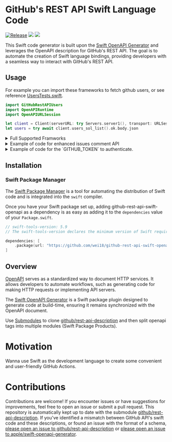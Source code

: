 # GitHub's REST API Swift Language Code

[![Release](https://img.shields.io/github/v/release/wei18/github-rest-api-swift-openapi)](https://github.com/wei18/github-rest-api-swift-openapi/releases)
[![](https://img.shields.io/endpoint?url=https%3A%2F%2Fswiftpackageindex.com%2Fapi%2Fpackages%2Fwei18%2Fgithub-rest-api-swift-openapi%2Fbadge%3Ftype%3Dswift-versions)](https://swiftpackageindex.com/wei18/github-rest-api-swift-openapi)
[![](https://img.shields.io/endpoint?url=https%3A%2F%2Fswiftpackageindex.com%2Fapi%2Fpackages%2Fwei18%2Fgithub-rest-api-swift-openapi%2Fbadge%3Ftype%3Dplatforms)](https://swiftpackageindex.com/wei18/github-rest-api-swift-openapi)


This Swift code generator is built upon the [Swift OpenAPI Generator](https://github.com/apple/swift-openapi-generator) and leverages the OpenAPI description for GitHub's REST API. The goal is to automate the creation of Swift language bindings, providing developers with a seamless way to interact with GitHub's REST API.

## Usage
For example you can import these frameworks to fetch github users, or see reference [UsersTests.swift](https://github.com/Wei18/github-rest-api-swift-openapi/blob/46bd7a951cd6a2bda9a9d26d843d55bb12f769c3/Tests/UsersTests/UsersTests.swift#L8-L15).
```swift
import GitHubRestAPIUsers
import OpenAPIRuntime
import OpenAPIURLSession

let client = Client(serverURL: try Servers.server1(), transport: URLSessionTransport()) 
let users = try await client.users_sol_list().ok.body.json 
```


<details>
<summary>Full Supported Framworks</summary>
    
```swift
import GitHubRestAPIActions
import GitHubRestAPIActivity
import GitHubRestAPIApps
import GitHubRestAPIBilling
import GitHubRestAPIChecks
import GitHubRestAPIClassroom
import GitHubRestAPICode_Scanning
import GitHubRestAPICodes_Of_Conduct
import GitHubRestAPICodespaces
import GitHubRestAPICopilot
import GitHubRestAPIDependabot
import GitHubRestAPIDependency_Graph
import GitHubRestAPIDesktop
import GitHubRestAPIEmojis
import GitHubRestAPIGists
import GitHubRestAPIGit
import GitHubRestAPIGitignore
import GitHubRestAPIInteractions
import GitHubRestAPIIssues
import GitHubRestAPILicenses
import GitHubRestAPIMarkdown
import GitHubRestAPIMerge_Queue
import GitHubRestAPIMeta
import GitHubRestAPIMigrations
import GitHubRestAPIOidc
import GitHubRestAPIOrgs
import GitHubRestAPIPackages
import GitHubRestAPIProjects
import GitHubRestAPIPulls
import GitHubRestAPIRate_Limit
import GitHubRestAPIReactions
import GitHubRestAPIRepos
import GitHubRestAPISearch
import GitHubRestAPISecret_Scanning
import GitHubRestAPISecurity_Advisories
import GitHubRestAPITeams
import GitHubRestAPIUsers
```
</details>

<details>
<summary>Example of code for enhanced issues comment API</summary>

```swift
// Usage.swift
// -
import Foundation
import GitHubRestAPIIssues
import OpenAPIRuntime
import OpenAPIURLSession
import HTTPTypes

struct GitHubRestAPIIssuesExtension {

    let owner: String

    let repo: String

    /// The issue number or pull number.
    let number: Int

    /// Update the comment if the anchor is found; otherwise, create it.
    func comment(anchor: String, body: String) async throws {
        let hidingContent = "<!-- Comment anchor: \(anchor) -->"
        let newBody = "\(body)\n\n\(hidingContent)"

        let client = Client(
            serverURL: try Servers.server1(),
            transport: URLSessionTransport(),
            middlewares: [AuthenticationMiddleware(token: nil)]
        )

        let comments = try await client.issues_sol_list_hyphen_comments(
            path: .init(owner: owner, repo: repo, issue_number: number)
        ).ok.body.json

        if let comment = comments.first(where: { $0.body?.contains(hidingContent) == true }) {
            _ = try await client.issues_sol_update_hyphen_comment(
                path: .init(owner: owner, repo: repo, comment_id: Components.Parameters.comment_hyphen_id(comment.id)),
                body: .json(.init(body: newBody))
            )
        } else {
            _ = try await client.issues_sol_create_hyphen_comment(
                path: .init(owner: owner, repo: repo, issue_number: number),
                body: .json(.init(body: newBody))
            )
        }
    }
}
```
</details>

<details>
<summary>Example of code for the `GITHUB_TOKEN` to authenticate.</summary>
    
```swift
import Foundation
import GitHubRestAPIUsers
import OpenAPIRuntime
import OpenAPIURLSession
import HTTPTypes

/// Example: ProcessInfo.processInfo.environment["GITHUB_TOKEN"] ?? ""
let token: String = "***"

let client = Client(
    serverURL: try Servers.server1(),
    transport: URLSessionTransport(),
    middlewares: [AuthenticationMiddleware(token: token)]
)

/// Injects an authorization header to every request.
struct AuthenticationMiddleware: ClientMiddleware {

    private let token: String

    init(token: String) {
        self.token = token
    }
    private var header: [String: String] { ["Authorization": "Bearer \(token)" ] }

    func intercept(
        _ request: HTTPRequest,
        body: HTTPBody?,
        baseURL: URL,
        operationID: String,
        next: @Sendable (HTTPRequest, HTTPBody?, URL) async throws -> (HTTPResponse, HTTPBody?)
    ) async throws -> (HTTPResponse, HTTPBody?) {
        var request = request
        request.headerFields.append(HTTPField(name: .authorization, value: "Bearer \(token)"))
        return try await next(request, body, baseURL)
    }

}
```
</details>

## Installation

### Swift Package Manager

The [Swift Package Manager](https://swift.org/package-manager/) is a tool for automating the distribution of Swift code and is integrated into the `swift` compiler.

Once you have your Swift package set up, adding github-rest-api-swift-openapi as a dependency is as easy as adding it to the `dependencies` value of your `Package.swift`.

```swift
// swift-tools-version: 5.9
// The swift-tools-version declares the minimum version of Swift required to build this package.

dependencies: [
    .package(url: "https://github.com/wei18/github-rest-api-swift-openapi.git", from: "1.0.0"),
]
```

## Overview

[OpenAPI](https://www.openapis.org/) serves as a standardized way to document HTTP services. It allows developers to automate workflows, such as generating code for making HTTP requests or implementing API servers. 

The [Swift OpenAPI Generator](https://github.com/apple/swift-openapi-generator) is a Swift package plugin designed to generate code at build-time, ensuring it remains synchronized with the OpenAPI document.

Use [Submodules](https://git-scm.com/book/en/v2/Git-Tools-Submodules) to clone [github/rest-api-description](https://github.com/github/rest-api-description) and then split openapi tags into multiple modules (Swift Package Products).

# Motivation

Wanna use Swift as the development language to create some convenient and user-friendly GitHub Actions.

# Contributions

Contributions are welcome! If you encounter issues or have suggestions for improvements, feel free to open an issue or submit a pull request.
This repository is automatically kept up to date with the submodule [github/rest-api-description](https://github.com/github/rest-api-description).
If you've identified a mismatch between GitHub API's swift code and these descriptions, or found an issue with the format of a schema, [please open an issue to github/rest-api-description](https://github.com/github/rest-api-description/issues/new?template=schema-inaccuracy.md) or [please open an issue to apple/swift-openapi-generator](https://github.com/apple/swift-openapi-generator/issues).
